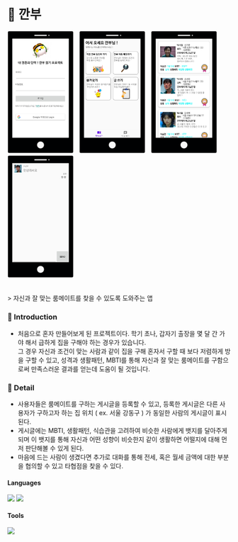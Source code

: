 # 👦  깐부
<p >
  <img src="./img/1.png"  width="150"> &nbsp;
  <img src="./img/2.png"  width="150"> &nbsp;
  <img src="./img/3.png"  width="150"> &nbsp;
  <img src="./img/4.png"  width="150">
</p>
<br>
> 자신과 잘 맞는 룸메이트를 찾을 수 있도록 도와주는 앱

### 💭 Introduction
- 처음으로 혼자 만들어보게 된 프로젝트이다.  학기 초나, 갑자기 출장을 몇 달 간 가야 해서 급하게 집을 구해야 하는 경우가 있습니다.<br>
  그 경우 자신과 조건이 맞는 사람과 같이 집을 구해 혼자서 구할 때 보다 저렴하게 방을 구할 수 있고, 성격과 생활패턴,
  MBTI를 통해 자신과 잘 맞는 룸메이트를 구함으로써 만족스러운 결과를 얻는데 도움이 될 것입니다.
  
### 📖 Detail
- 사용자들은 룸메이트를 구하는 게시글을 등록할 수 있고, 등록한 게시글은 다른 사용자가 구하고자 하는 집 위치 ( ex. 서울 강동구 ) 가 동일한 사람의 게시글이 표시된다. 
- 게시글에는 MBTI, 생활패턴, 식습관을 고려하여 비슷한 사람에게 뱃지를 달아주게 되며 이 뱃지를 통해 자신과 어떤 성향이 비슷한지 같이 생활하면 어떨지에 대해 먼저 판단해볼 수 있게 된다.
- 마음에 드는 사람이 생겼다면 추가로 대화를 통해 전세, 혹은 월세 금액에 대한 부분을 협의할 수 있고 타협점을 찾을 수 있다.
  
#### Languages
<p>
  <img src="https://img.shields.io/badge/Android-3DDC84?style=flat-square&logo=Android&logoColor=white"/>
  <img src="https://img.shields.io/badge/Java-007396?style=flat-square&logo=Java&logoColor=white"/>
</p>

#### Tools
<p>
  <img src="https://img.shields.io/badge/Firebase-FFCA28?style=flat-square&logo=Firebase&logoColor=black"/>
</p>
